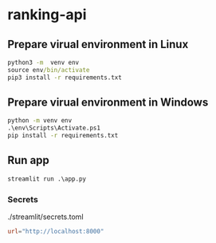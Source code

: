 # ranking-api

## Prepare virual environment in Linux

```cmd
python3 -m  venv env
source env/bin/activate
pip3 install -r requirements.txt
```

## Prepare virual environment in Windows

```cmd
python -m venv env
.\env\Scripts\Activate.ps1
pip install -r requirements.txt
```

## Run app

```cmd
streamlit run .\app.py
```

### Secrets

./streamlit/secrets.toml

```toml
url="http://localhost:8000"
```
